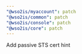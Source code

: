 ```yaml
---
"@wso2is/myaccount": patch
"@wso2is/common": patch
"@wso2is/console": patch
"@wso2is/core": patch
---
```


Add passive STS cert hint

